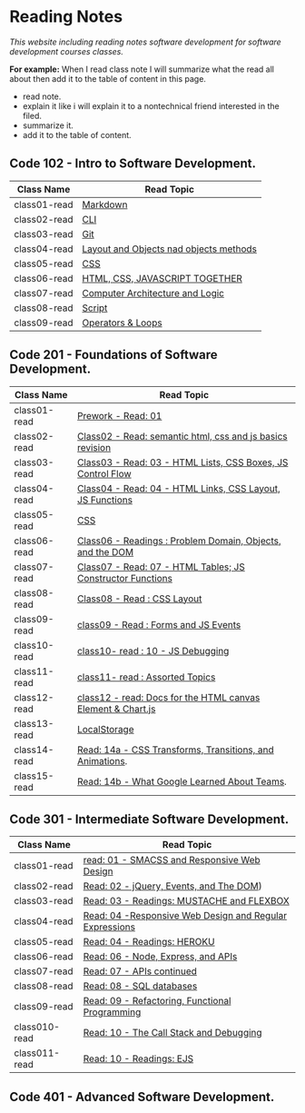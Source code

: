 # Reading Notes
*This website including reading notes software development for software development courses classes.*

**For example:**
 When I read class note I will summarize what the read all about then add it to the table of content in this page.
   * read note.
   * explain it like i will explain it to a nontechnical friend interested in the filed.
   * summarize it.
   * add it to the table of content.

## Code 102 - Intro to Software Development.

  | Class Name   | Read Topic                                                           |
  | ------------ | -------------------------------------------------------------------- |
  | class01-read | [Markdown](reading-notes/lab1-read.md)                               |
  | class02-read | [CLI ](reading-notes/lab2-read.md)                                   |
  | class03-read | [Git](reading-notes/lab3-read.md)                                    |
  | class04-read | [Layout and Objects nad objects methods](reading-notes/lab4-read.md) |
  | class05-read | [CSS](reading-notes/lab5-read.md)                                    |
  | class06-read | [ HTML, CSS, JAVASCRIPT TOGETHER](reading-notes/lab6a-read.md)       |
  | class07-read | [Computer Architecture and Logic](reading-notes/lab6b-read.md)       |
  | class08-read | [Script](reading-notes/lab7-read.md)                                 |
  | class09-read | [Operators & Loops](reading-notes/lab8-read.md)                      |

## Code 201 - Foundations of Software Development.

  | Class Name   | Read Topic                                                                 |
  | ------------ | -------------------------------------------------------------------------- |
  | class01-read | [Prework - Read: 01](prework.md)                                           |
  | class02-read | [Class02 - Read: semantic html, css and js basics revision](class-02.md)   |
  | class03-read | [Class03 - Read: 03 - HTML Lists, CSS Boxes, JS Control Flow](class-03.md) |
  | class04-read | [Class04 - Read: 04 - HTML Links, CSS Layout, JS Functions](class-04.md)   |
  | class05-read | [CSS](reading-notes/lab5-read.md)                                          |
  | class06-read | [Class06 - Readings : Problem Domain, Objects, and the DOM](class-06.md)   |
  | class07-read | [Class07 - Read: 07 - HTML Tables; JS Constructor Functions](class-07.md)  |
  | class08-read | [Class08 - Read : CSS Layout](class-08.md)                                 |
  | class09-read | [class09 - Read : Forms and JS Events](class-09.md)                        |
  | class10-read | [class10- read : 10 - JS Debugging](class-10.md)                           |
  | class11-read | [class11- read : Assorted Topics](class11.md)                              |
  | class12-read | [class12 - read: Docs for the HTML canvas Element & Chart.js](class12.md)  |
  | class13-read | [LocalStorage](class13.md)                                                 |
  | class14-read | [Read: 14a - CSS Transforms, Transitions, and Animations](read-14a.md).    |
  | class15-read | [Read: 14b - What Google Learned About Teams](read-14b.md).                |


## Code 301 - Intermediate Software Development.

  | Class Name    | Read Topic                                                                 |
  | ------------- | -------------------------------------------------------------------------- |
  | class01-read  | [read: 01 - SMACSS and Responsive Web Design](301/class-01.md)             |
  | class02-read  | [Read: 02 - jQuery, Events, and The DOM](301/class-02.md))                 |
  | class03-read  | [Read: 03 - Readings: MUSTACHE and FLEXBOX](301/class-03.md)               |
  | class04-read  | [Read: 04 -Responsive Web Design and Regular Expressions](301/class-04.md) |
  | class05-read  | [Read: 04 - Readings: HEROKU](301/class-05.md)                             |
  | class06-read  | [Read: 06 - Node, Express, and APIs](301/class-06.md)                      |
  | class07-read  | [Read: 07 - APIs continued](301/class-07.md)                               |
  | class08-read  | [Read: 08 - SQL databases](301/class-08.md)                                |
  | class09-read  | [Read: 09 - Refactoring, Functional Programming](301/class-09.md)          |
  | class010-read | [Read: 10 - The Call Stack and Debugging](301/class-10.md)                 |
  | class011-read | [Read: 10 - Readings: EJS](301/class-11.md)                                |

## Code 401 - Advanced Software Development.
